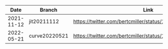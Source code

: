 Date | Branch | Link
--- | --- | ---
2021-11-12 | jit20211112 | https://twitter.com/bertcmiller/status/1459175384793157648
2022-05-21 | curve20220521 | https://twitter.com/bertcmiller/status/1527757146716348416